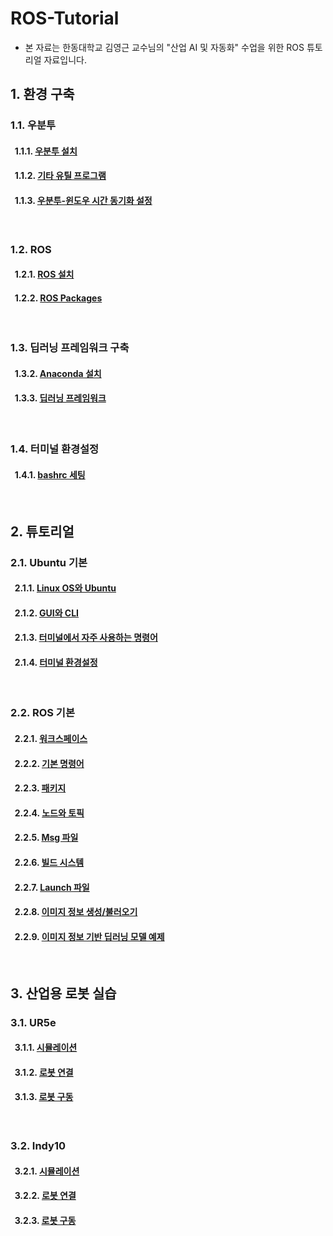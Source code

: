 # ROS-Tutorial

- 본 자료는 한동대학교 김영근 교수님의 "산업 AI 및 자동화" 수업을 위한 ROS 튜토리얼 자료입니다.



## 1. 환경 구축

###   1.1. 우분투

####  &nbsp;   1.1.1. [우분투 설치](docs/environment/ubuntu-install.md)

####  &nbsp;   1.1.2. [기타 유틸 프로그램](docs/environment/ubuntu-utility-program-install.md)

####  &nbsp;   1.1.3. [우분투-윈도우 시간 동기화 설정](docs/environment/ubuntu-windows-time-setting.md)


&nbsp;&nbsp;
###   1.2. ROS

####  &nbsp;   1.2.1. [ROS 설치](docs/environment/ROS-install.md)

####  &nbsp;   1.2.2. [ROS Packages](docs/environment/ROS-packages-install.md)


&nbsp;&nbsp;
###   1.3. 딥러닝 프레임워크 구축

####  &nbsp;   1.3.2. [Anaconda 설치](docs/environment/anaconda-install.md)

####  &nbsp;   1.3.3. [딥러닝 프레임워크](docs/environment/deep-learning-framework-install.md)


&nbsp;&nbsp;
###   1.4. 터미널 환경설정

####  &nbsp;   1.4.1. [bashrc 세팅](docs/environment/bashrc-setting.md)



&nbsp;&nbsp;
## 2. 튜토리얼

###   2.1. Ubuntu 기본  

#### &nbsp;    2.1.1. [Linux OS와 Ubuntu](docs/ubuntu-basic/linux-os.md)

#### &nbsp;    2.1.2. [GUI와 CLI](docs/ubuntu-basic/GUI-CLI.md)

#### &nbsp;    2.1.3. [터미널에서 자주 사용하는 명령어](docs/ubuntu-basic/terminal-basic-command.md)

#### &nbsp;    2.1.4. [터미널 환경설정](docs/ubuntu-basic/terminal-basic-setting.md)




&nbsp;&nbsp;
###   2.2. ROS 기본

#### &nbsp;    2.2.1. [워크스페이스](docs/ros-basic/workspace.md)

#### &nbsp;    2.2.2. [기본 명령어](docs/ros-basic/commands.md)

#### &nbsp;    2.2.3. [패키지](docs/ros-basic/package.md)

#### &nbsp;    2.2.4. [노드와 토픽](docs/ros-basic/node-topic.md)

#### &nbsp;    2.2.5. [Msg 파일](docs/ros-basic/msg-file.md)

#### &nbsp;    2.2.6. [빌드 시스템](docs/ros-basic/build-system.md)

#### &nbsp;    2.2.7. [Launch 파일](docs/ros-basic/launch-file.md)

#### &nbsp;    2.2.8. [이미지 정보 생성/불러오기](docs/ros-basic/image-msg.md)

#### &nbsp;    2.2.9. [이미지 정보 기반 딥러닝 모델 예제](docs/ros-basic/image-deep-learning-example.md)





&nbsp;&nbsp;
## 3. 산업용 로봇 실습

###   3.1. UR5e

#### &nbsp;    3.1.1. [시뮬레이션](docs/robot-ur5e/simulation.md)

#### &nbsp;    3.1.2. [로봇 연결](docs/robot-ur5e/robot-connection.md)

#### &nbsp;    3.1.3. [로봇 구동](docs/robot-ur5e/execution.md)




&nbsp;&nbsp;
###   3.2. Indy10

#### &nbsp;    3.2.1. [시뮬레이션](docs/robot-indy10/simulation.md)

#### &nbsp;    3.2.2. [로봇 연결](docs/robot-indy10/robot-connection.md)

#### &nbsp;    3.2.3. [로봇 구동](docs/robot-indy10/execution.md)



